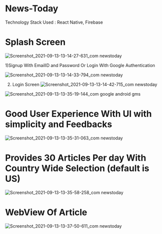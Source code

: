 # News-Today

Technology Stack Used : React Native, Firebase 


# Splash Screen
![Screenshot_2021-09-13-13-14-27-631_com newstoday](https://user-images.githubusercontent.com/59612991/133048385-078fd6a3-a3e4-417f-8322-d3907760ab54.jpg)


1)Signup With EmailID and Password Or Login With Google Authentication

![Screenshot_2021-09-13-13-14-33-794_com newstoday](https://user-images.githubusercontent.com/59612991/133048526-76ef5fa9-ac93-41e6-a40e-04c8a7b44049.jpg)

2) Login Screen
![Screenshot_2021-09-13-13-14-42-715_com newstoday](https://user-images.githubusercontent.com/59612991/133048552-91e06881-25bb-4b02-9dab-f02645927f09.jpg)

![Screenshot_2021-09-13-13-35-19-144_com google android gms](https://user-images.githubusercontent.com/59612991/133048619-154787a4-b047-4549-96e9-9cb9380163ee.jpg)

# Good User Experience With UI with simplicity and Feedbacks
![Screenshot_2021-09-13-13-35-31-063_com newstoday](https://user-images.githubusercontent.com/59612991/133048706-8b18afd7-db4b-4458-8918-c8f3a4b85c04.jpg)

# Provides 30 Articles Per day With Country Wide Selection (default is US)
![Screenshot_2021-09-13-13-35-58-258_com newstoday](https://user-images.githubusercontent.com/59612991/133048961-54422cea-05aa-47ca-b968-6dac7ab24288.jpg)

# WebView Of Article
![Screenshot_2021-09-13-13-37-50-611_com newstoday](https://user-images.githubusercontent.com/59612991/133049239-1267c4a4-a0cb-4ca4-bd5c-468ea09bc2d5.jpg)


